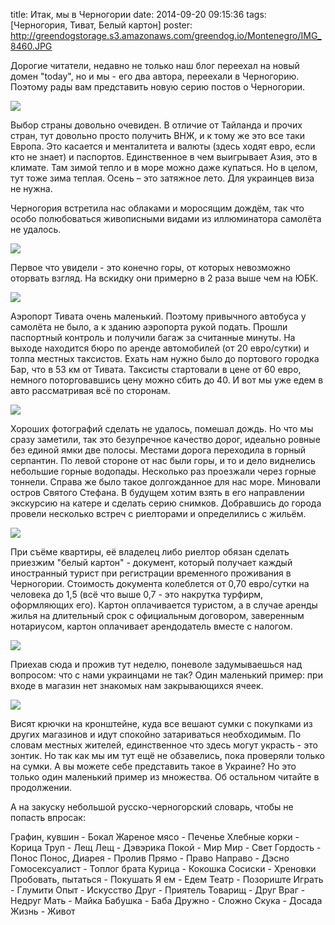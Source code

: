 title: Итак, мы в Черногории
date: 2014-09-20 09:15:36
tags: [Черногория, Тиват, Белый картон]
poster: http://greendogstorage.s3.amazonaws.com/greendog.io/Montenegro/IMG_8460.JPG

Дорогие читатели, недавно не только наш блог переехал на новый домен "today", но и мы - его два автора, переехали в Черногорию. Поэтому рады вам представить новую серию постов о Черногории.

![](http://greendogstorage.s3.amazonaws.com/greendog.io/Montenegro/0.jpg)

Выбор страны довольно очевиден. В отличие от Тайланда и прочих стран, тут довольно просто получить ВНЖ, и к тому же это все таки Европа. Это касается и менталитета и валюты (здесь ходят евро, если кто не знает) и паспортов. Единственное в чем выигрывает Азия, это в климате. Там зимой тепло и в море можно даже купаться. Но в целом, тут тоже зима теплая. Осень – это затяжное лето. Для украинцев виза не нужна.

Черногория встретила нас облаками и моросящим дождём, так что особо полюбоваться живописными видами из иллюминатора самолёта не удалось.

![](http://greendogstorage.s3.amazonaws.com/greendog.io/Montenegro/1.jpg)

Первое что увидели - это конечно горы, от которых невозможно оторвать взгляд. На вскидку они примерно в 2 раза выше чем на ЮБК.

![](http://greendogstorage.s3.amazonaws.com/greendog.io/Montenegro/2.jpg)

Аэропорт Тивата очень маленький. Поэтому привычного автобуса у самолёта не было, а к зданию аэропорта рукой подать. Прошли паспортный контроль и получили багаж за считанные минуты. На выходе находится бюро по аренде автомобилей (от 20 евро/сутки) и толпа местных таксистов. Ехать нам нужно было до портового городка Бар, что в 53 км от Тивата. Таксисты стартовали в цене от 60 евро, немного поторговавшись цену можно сбить до 40. И вот мы уже едем в авто рассматривая всё по сторонам.

![](http://greendogstorage.s3.amazonaws.com/greendog.io/Montenegro/3.jpg)

Хороших фотографий сделать не удалось, помешал дождь. Но что мы сразу заметили, так это безупречное качество дорог, идеально ровные без единой ямки две полосы. Местами дорога переходила в горный серпантин. По левой стороне от нас были горы, и то и дело виднелись небольшие горные водопады. Несколько раз проезжали через горные тоннели. Справа же было такое долгожданное для нас море. Миновали остров Святого Стефана. В будущем хотим взять в его направлении экскурсию на катере и сделать серию снимков. Добравшись до города провели несколько встреч с риелторами и определились с жильём.

![](http://greendogstorage.s3.amazonaws.com/greendog.io/Montenegro/3%D0%B0.jpg)

При съёме квартиры, её владелец либо риелтор обязан сделать приезжим "белый картон" - документ, который получает каждый иностранный турист при регистрации временного проживания в Черногории. Стоимость документа колеблется от 0,70 евро/сутки на человека до 1,5 (всё что выше 0,7 - это накрутка турфирм, оформляющих его). Картон оплачивается туристом, а в случае аренды жилья на длительный срок с официальным договором, заверенным нотариусом, картон оплачивает арендодатель вместе с налогом.

![](http://greendogstorage.s3.amazonaws.com/greendog.io/Montenegro/4.jpg)

Приехав сюда и прожив тут неделю, поневоле задумываешься над вопросом: что с нами украинцами не так? Один маленький пример: при входе в магазин нет знакомых нам закрывающихся ячеек.

![](http://greendogstorage.s3.amazonaws.com/greendog.io/Montenegro/5.jpg)

Висят крючки на кронштейне, куда все вешают сумки с покупками из других магазинов и идут спокойно затариваться необходимым. По словам местных жителей, единственное что здесь могут украсть - это зонтик. Но так как мы им тут ещё не обзавелись, пока проверяли только на сумки. А вы можете себе представить такое в Украине? Но это только один маленький пример из множества. Об остальном читайте в продолжении.

А на закуску небольшой русско-черногорский словарь, чтобы не попасть впросак:

Графин, кувшин - Бокал
Жареное мясо - Печенье
Хлебные корки - Корица
Труп    - Лещ
Лещ - Дэвэрика
Покой - Мир
Мир - Свет
Гордость - Понос
Понос, Диарея   - Пролив
Прямо - Право
Направо - Дэсно
Гомосексуалист - Топлог брата
Курица - Кокошка
Сосиски - Хреновки
Пробовать, пытаться - Покушать
Я ем    - Едем
Театр - Позориште
Играть - Глумити
Опыт - Искусство
Друг     - Приятель
Товарищ - Друг
Враг    - Недруг
Мать    - Майка
Бабушка - Баба
Дружно  - Сложно
Скука - Досада
Жизнь - Живот

